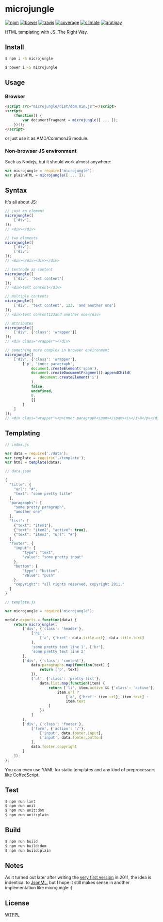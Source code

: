 # microjungle

[![npm](http://img.shields.io/npm/v/microjungle.svg?style=flat-square)](https://www.npmjs.org/package/microjungle)
[![bower](http://img.shields.io/bower/v/microjungle.svg?style=flat-square)](http://bower.io/)
[![travis](http://img.shields.io/travis/deepsweet/microjungle.svg?style=flat-square)](https://travis-ci.org/deepsweet/microjungle)
[![coverage](http://img.shields.io/coveralls/deepsweet/microjungle/master.svg?style=flat-square)](https://coveralls.io/r/deepsweet/microjungle)
[![climate](http://img.shields.io/codeclimate/github/deepsweet/microjungle.svg?style=flat-square)](https://codeclimate.com/github/deepsweet/microjungle/code)
[![gratipay](http://img.shields.io/gratipay/deepsweet.svg?style=flat-square)](https://gratipay.com/deepsweet/)

HTML templating with JS. The Right Way.

## Install

```sh
$ npm i -S microjungle
```

```sh
$ bower i -S microjungle
```

## Usage

### Browser

```html
<script src="microjungle/dist/dom.min.js"></script>
<script>
    (function() {
        var documentFragment = microjungle([ ... ]);
    })();
</script>
```

or just use it as AMD/CommonJS module.

### Non-browser JS environment

Such as Nodejs, but it should work almost anywhere:

```javascript
var microjungle = require('microjungle');
var plainHTML = microjungle([ ... ]);
```

## Syntax

It's all about JS:

```javascript
// just an element
microjungle([
    ['div'],
]);
// <div></div>

// two elements
microjungle([
    ['div'],
    ['div']
]);
// <div></div><div></div>

// textnode as content
microjungle([
    ['div', 'text content']
]);
// <div>text content</div>

// multiple contents
microjungle([
    ['div', 'text content', 123, 'and another one']
]);
// <div>text content123and another one</div>

// attributes
microjungle([
    ['div', {'class': 'wrapper'}]
]);
// <div class="wrapper"></div>

// something more complex in browser environment
microjungle([
    ['div', {'class': 'wrapper'},
        ['p', 'inner paragraph',
            document.createElement('span'),
            document.createDocumentFragment().appendChild(
                document.createElement('i')
            ),
            false,
            undefined,
            0,
            []
        ]
    ]
]);
// <div class="wrapper"><p>inner paragraph<span></span><i></i>0</p></div>
```

## Templating

```javascript
// index.js

var data = require('./data');
var template = require('./template');
var html = template(data);
```

```javascript
// data.json

{
  "title": {
    "url": "#",
    "text": "some pretty title"
  },
  "paragraphs": [
    "some pretty paragraph",
    "another one"
  ],
  "list": [
    {"text": "item1"},
    {"text": "item2", "active": true},
    {"text": "item3", "url": "#"}
  ],
  "footer": {
    "input": {
        "type": "text",
        "value": "some pretty input"
    },
    "button": {
        "type": "button",
        "value": "push"
    },
    "copyright": "all rights reserved, copyright 2011."
  }
}
```

```javascript
// template.js

var microjungle = require('microjungle');

module.exports = function(data) {
    return microjungle([
        ['div', {'class': 'header'},
            ['h1',
                ['a', {'href': data.title.url}, data.title.text]
            ],
            'some pretty text line 1', ['br'],
            'some pretty text line 2'
        ],
        ['div', {'class': 'content'},
            data.paragraphs.map(function(text) {
                return ['p', text]
            }),
            ['ul', {'class': 'pretty-list'},
                data.list.map(function(item) {
                    return ['li', item.active && {'class': 'active'},
                        item.url ?
                            ['a', {'href': item.url}, item.text] :
                            item.text
                    ]
                })
            ]
        ],
        ['div', {'class': 'footer'},
            ['form', {'action': '/'},
                ['input', data.footer.input],
                ['input', data.footer.button]
            ],
            data.footer.copyright
        ]
    ]);
};
```

You can even use YAML for static templates and any kind of preprocessors like CoffeeScript.

## Test

```sh
$ npm run lint
$ npm run unit
$ npm run unit:dom
$ npm run unit:plain
```

## Build

```sh
$ npm run build
$ npm run build:dom
$ npm run build:plain
```

## Notes

As it turned out later after writing the [very first version](https://github.com/deepsweet/microjungle/tree/old) in 2011, the idea is indentical to [JsonML](http://www.jsonml.org/), but I hope it still makes sense in another implementation like microjungle :)

## License

[WTFPL](http://www.wtfpl.net/wp-content/uploads/2012/12/wtfpl-strip.jpg)
